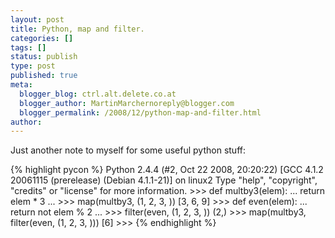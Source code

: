 ```yaml
---
layout: post
title: Python, map and filter.
categories: []
tags: []
status: publish
type: post
published: true
meta:
  blogger_blog: ctrl.alt.delete.co.at
  blogger_author: MartinMarchernoreply@blogger.com
  blogger_permalink: /2008/12/python-map-and-filter.html
author: 
---
```

<p>Just another note to myself for some useful python stuff:</p>
{% highlight pycon %}
Python 2.4.4 (#2, Oct 22 2008, 20:20:22)
[GCC 4.1.2 20061115 (prerelease) (Debian 4.1.1-21)] on linux2
Type "help", "copyright", "credits" or "license" for more information.
>>> def multby3(elem):
...     return elem * 3
...
>>> map(multby3, (1, 2, 3, ))
[3, 6, 9]
>>> def even(elem):
...     return not elem % 2
...
>>> filter(even, (1, 2, 3, ))
(2,)
>>> map(multby3, filter(even, (1, 2, 3, )))
[6]
>>>
{% endhighlight %}
